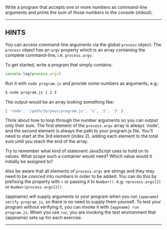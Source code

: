 Write a program that accepts one or more numbers as command-line arguments and prints the sum of those numbers to the console (stdout).

----------------------------------------------------------------------
## HINTS

You can access command-line arguments via the global `process` object. The `process` object has an `argv` property which is an array containing the complete command-line, i.e. `process.argv`.

To get started, write a program that simply contains:

```js
console.log(process.argv)
```

Run it with `node program.js` and provide some numbers as arguments, e.g.:

```sh
$ node program.js 1 2 3
```

The output would be an array looking something like:

```js
[ 'node', '/path/to/your/program.js', '1', '2', '3' ]
```

Think about how to loop through the number arguments so you can output only their sum. The first element of the `process.argv` array is always 'node', and the second element is always the path to your program.js file. You'll need to start at the 3rd element (index 2), adding each element to the total sum until you reach the end of the array. 

Try to remember what kind of statement JavaScript uses to hold on to values. What scope such a container would need? Which value would it initially be assigned to?

Also be aware that all elements of `process.argv` are strings and they may need to be *coerced* into numbers in order to be added. You can do this by prefixing the property with `+` or passing it to `Number()`. e.g. `+process.argv[2]` or `Number(process.argv[2])`.

{appname} will supply arguments to your program when you run `{appname} verify program.js`, so there is no need to supply them yourself. To test your program without verifying it, you can invoke it with `{appname} run program.js`. When you use `run`, you are invoking the test environment that {appname} sets up for each exercise.

----------------------------------------------------------------------
